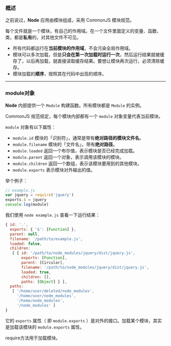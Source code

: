 ### 概述

之前说过，**Node** 应用由模块组成，采用 CommonJS 模块规范。

每个文件就是一个模块，有自己的作用域。在一个文件里面定义的变量、函数、类，都是**私有**的，对其他文件不可见。

- 所有代码都运行在**当前模块的作用域**，不会污染全局作用域。
- 模块可以多次加载，但是**只会在第一次加载时运行一次**，然后运行结果就被缓存了，以后再加载，就直接读取缓存结果。要想让模块再次运行，必须清除缓存。
- 模块加载的**顺序**，按照其在代码中出现的顺序。

---

### module对象

**Node** 内部提供一个 `Module` 构建函数。所有模块都是 `Module` 的实例。

CommonJS 规范规定，每个模块内部都有一个 `module` 对象变量代表当前模块。

`module` 对象有以下属性：

- `module.id` 模块的「识别符」，通常是带有**绝对路径的模块文件名**。
- `module.filename` 模块的「文件名」，带有**绝对路径**。
- `module.loaded` 返回一个布尔值，表示模块是否已经完成加载。
- `module.parent` 返回一个对象，表示调用该模块的模块。
- `module.children` 返回一个数组，表示该模块要用到的其他模块。
- `module.exports` 表示模块对外输出的值。

举个例子：

```javascript
// example.js
var jquery = require('jquery')
exports.$ = jquery
console.log(module)
```

我们使用 `node example.js` 查看一下运行结果：

```javascript
{ id: '.',
  exports: { '$': [Function] },
  parent: null,
  filename: '/path/to/example.js',
  loaded: false,
  children:
   [ { id: '/path/to/node_modules/jquery/dist/jquery.js',
       exports: [Function],
       parent: [Circular],
       filename: '/path/to/node_modules/jquery/dist/jquery.js',
       loaded: true,
       children: [],
       paths: [Object] } ],
  paths:
   [ '/home/user/deleted/node_modules',
     '/home/user/node_modules',
     '/home/node_modules',
     '/node_modules' ]
}
```

它的 `exports` 属性（ 即 `module.exports` ）是对外的接口。加载某个模块，其实是加载该模块的 `module.exports` 属性。

require方法用于加载模块。